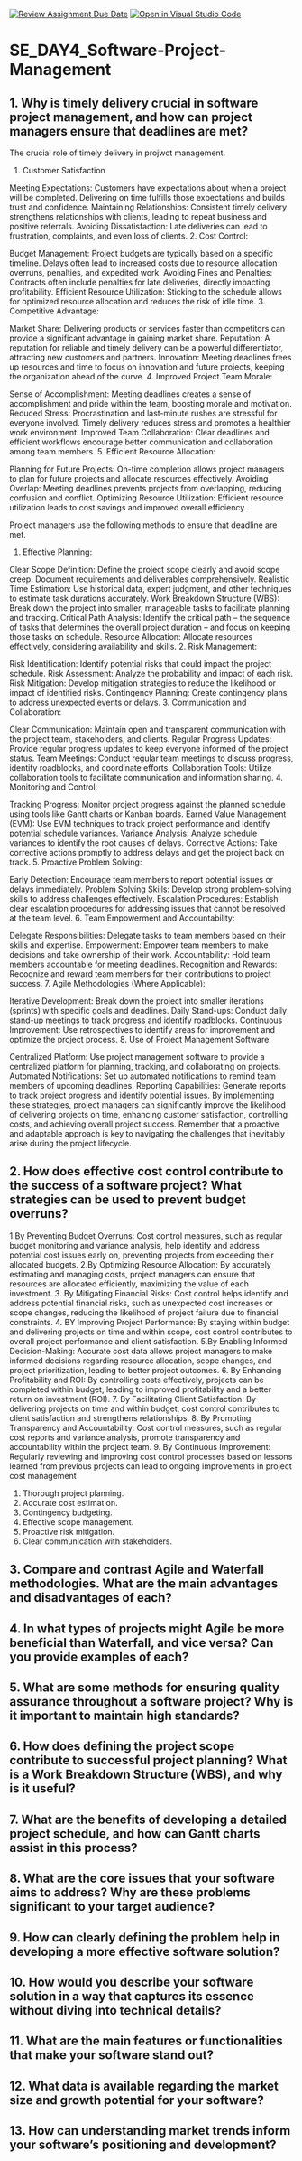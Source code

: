 [![Review Assignment Due Date](https://classroom.github.com/assets/deadline-readme-button-22041afd0340ce965d47ae6ef1cefeee28c7c493a6346c4f15d667ab976d596c.svg)](https://classroom.github.com/a/9pw6JKcu)
[![Open in Visual Studio Code](https://classroom.github.com/assets/open-in-vscode-2e0aaae1b6195c2367325f4f02e2d04e9abb55f0b24a779b69b11b9e10269abc.svg)](https://classroom.github.com/online_ide?assignment_repo_id=18953682&assignment_repo_type=AssignmentRepo)
# SE_DAY4_Software-Project-Management
## 1. Why is timely delivery crucial in software project management, and how can project managers ensure that deadlines are met?
The crucial role of timely delivery in projwct management.
1. Customer Satisfaction

Meeting Expectations: Customers have expectations about when a project will be completed. Delivering on time fulfills those expectations and builds trust and confidence.
Maintaining Relationships: Consistent timely delivery strengthens relationships with clients, leading to repeat business and positive referrals.
Avoiding Dissatisfaction: Late deliveries can lead to frustration, complaints, and even loss of clients.
2. Cost Control:

Budget Management: Project budgets are typically based on a specific timeline. Delays often lead to increased costs due to resource allocation overruns, penalties, and expedited work.
Avoiding Fines and Penalties: Contracts often include penalties for late deliveries, directly impacting profitability.
Efficient Resource Utilization: Sticking to the schedule allows for optimized resource allocation and reduces the risk of idle time.
3. Competitive Advantage:

Market Share: Delivering products or services faster than competitors can provide a significant advantage in gaining market share.
Reputation: A reputation for reliable and timely delivery can be a powerful differentiator, attracting new customers and partners.
Innovation: Meeting deadlines frees up resources and time to focus on innovation and future projects, keeping the organization ahead of the curve.
4. Improved Project Team Morale:

Sense of Accomplishment: Meeting deadlines creates a sense of accomplishment and pride within the team, boosting morale and motivation.
Reduced Stress: Procrastination and last-minute rushes are stressful for everyone involved. Timely delivery reduces stress and promotes a healthier work environment.
Improved Team Collaboration: Clear deadlines and efficient workflows encourage better communication and collaboration among team members.
5. Efficient Resource Allocation:

Planning for Future Projects: On-time completion allows project managers to plan for future projects and allocate resources effectively.
Avoiding Overlap: Meeting deadlines prevents projects from overlapping, reducing confusion and conflict.
Optimizing Resource Utilization: Efficient resource utilization leads to cost savings and improved overall efficiency.

Project managers use the following methods to ensure that deadline are met.
1. Effective Planning:

Clear Scope Definition: Define the project scope clearly and avoid scope creep. Document requirements and deliverables comprehensively.
Realistic Time Estimation: Use historical data, expert judgment, and other techniques to estimate task durations accurately.
Work Breakdown Structure (WBS): Break down the project into smaller, manageable tasks to facilitate planning and tracking.
Critical Path Analysis: Identify the critical path – the sequence of tasks that determines the overall project duration – and focus on keeping those tasks on schedule.
Resource Allocation: Allocate resources effectively, considering availability and skills.
2. Risk Management:

Risk Identification: Identify potential risks that could impact the project schedule.
Risk Assessment: Analyze the probability and impact of each risk.
Risk Mitigation: Develop mitigation strategies to reduce the likelihood or impact of identified risks.
Contingency Planning: Create contingency plans to address unexpected events or delays.
3. Communication and Collaboration:

Clear Communication: Maintain open and transparent communication with the project team, stakeholders, and clients.
Regular Progress Updates: Provide regular progress updates to keep everyone informed of the project status.
Team Meetings: Conduct regular team meetings to discuss progress, identify roadblocks, and coordinate efforts.
Collaboration Tools: Utilize collaboration tools to facilitate communication and information sharing.
4. Monitoring and Control:

Tracking Progress: Monitor project progress against the planned schedule using tools like Gantt charts or Kanban boards.
Earned Value Management (EVM): Use EVM techniques to track project performance and identify potential schedule variances.
Variance Analysis: Analyze schedule variances to identify the root causes of delays.
Corrective Actions: Take corrective actions promptly to address delays and get the project back on track.
5. Proactive Problem Solving:

Early Detection: Encourage team members to report potential issues or delays immediately.
Problem Solving Skills: Develop strong problem-solving skills to address challenges effectively.
Escalation Procedures: Establish clear escalation procedures for addressing issues that cannot be resolved at the team level.
6. Team Empowerment and Accountability:

Delegate Responsibilities: Delegate tasks to team members based on their skills and expertise.
Empowerment: Empower team members to make decisions and take ownership of their work.
Accountability: Hold team members accountable for meeting deadlines.
Recognition and Rewards: Recognize and reward team members for their contributions to project success.
7. Agile Methodologies (Where Applicable):

Iterative Development: Break down the project into smaller iterations (sprints) with specific goals and deadlines.
Daily Stand-ups: Conduct daily stand-up meetings to track progress and identify roadblocks.
Continuous Improvement: Use retrospectives to identify areas for improvement and optimize the project process.
8. Use of Project Management Software:

Centralized Platform: Use project management software to provide a centralized platform for planning, tracking, and collaborating on projects.
Automated Notifications: Set up automated notifications to remind team members of upcoming deadlines.
Reporting Capabilities: Generate reports to track project progress and identify potential issues.
By implementing these strategies, project managers can significantly improve the likelihood of delivering projects on time, enhancing customer satisfaction, controlling costs, and achieving overall project success. Remember that a proactive and adaptable approach is key to navigating the challenges that inevitably arise during the project lifecycle.

## 2. How does effective cost control contribute to the success of a software project? What strategies can be used to prevent budget overruns?

1.By Preventing Budget Overruns:
Cost control measures, such as regular budget monitoring and variance analysis, help identify and address potential cost issues early on, preventing projects from exceeding their allocated budgets. 
2.By Optimizing Resource Allocation:
By accurately estimating and managing costs, project managers can ensure that resources are allocated efficiently, maximizing the value of each investment. 
3. By Mitigating Financial Risks:
Cost control helps identify and address potential financial risks, such as unexpected cost increases or scope changes, reducing the likelihood of project failure due to financial constraints. 
4. BY Improving Project Performance:
By staying within budget and delivering projects on time and within scope, cost control contributes to overall project performance and client satisfaction. 
5.By Enabling Informed Decision-Making:
Accurate cost data allows project managers to make informed decisions regarding resource allocation, scope changes, and project prioritization, leading to better project outcomes. 
6. By Enhancing Profitability and ROI:
By controlling costs effectively, projects can be completed within budget, leading to improved profitability and a better return on investment (ROI). 
7. By Facilitating Client Satisfaction:
By delivering projects on time and within budget, cost control contributes to client satisfaction and strengthens relationships. 
8. By Promoting Transparency and Accountability:
Cost control measures, such as regular cost reports and variance analysis, promote transparency and accountability within the project team. 
9. By Continuous Improvement:
Regularly reviewing and improving cost control processes based on lessons learned from previous projects can lead to ongoing improvements in project cost management


1. Thorough project planning.
2. Accurate cost estimation.
3. Contingency budgeting.
4. Effective scope management.
5. Proactive risk mitigation.
6. Clear communication with stakeholders.


## 3. Compare and contrast Agile and Waterfall methodologies. What are the main advantages and disadvantages of each?
## 4. In what types of projects might Agile be more beneficial than Waterfall, and vice versa? Can you provide examples of each?
## 5. What are some methods for ensuring quality assurance throughout a software project? Why is it important to maintain high standards?
## 6. How does defining the project scope contribute to successful project planning? What is a Work Breakdown Structure (WBS), and why is it useful?
## 7. What are the benefits of developing a detailed project schedule, and how can Gantt charts assist in this process?
## 8. What are the core issues that your software aims to address? Why are these problems significant to your target audience?
## 9. How can clearly defining the problem help in developing a more effective software solution?
## 10. How would you describe your software solution in a way that captures its essence without diving into technical details?
## 11. What are the main features or functionalities that make your software stand out?
## 12. What data is available regarding the market size and growth potential for your software?
## 13. How can understanding market trends inform your software’s positioning and development?
